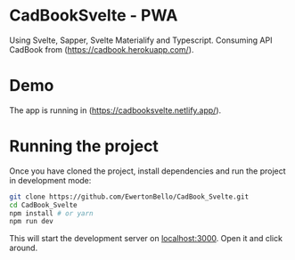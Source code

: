 # CadBookSvelte - PWA

Using Svelte, Sapper, Svelte Materialify and Typescript.
Consuming API CadBook from (https://cadbook.herokuapp.com/).

# Demo

The app is running in (https://cadbooksvelte.netlify.app/).

# Running the project

Once you have cloned the project, install dependencies and run the project in development mode:

```bash
git clone https://github.com/EwertonBello/CadBook_Svelte.git
cd CadBook_Svelte
npm install # or yarn
npm run dev
```

This will start the development server on [localhost:3000](http://localhost:3000). Open it and click around.
